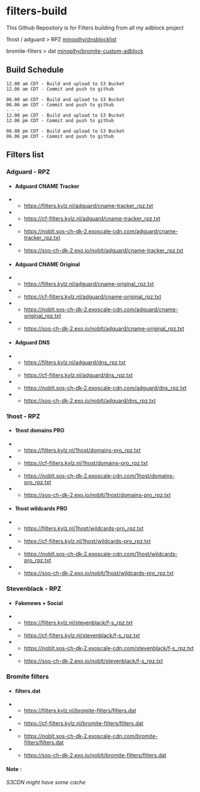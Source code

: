 # filters-build
This Github Repository is for Filters building from all my adblock project

1host / adguard > RPZ [minoplhy/dnsblocklist](https://github.com/minoplhy/dnsblocklist)

bromite-filters > dat [minoplhy/bromite-custom-adblock](https://github.com/minoplhy/bromite-custom-adblock)
## Build Schedule
```
12.00 am CDT - Build and upload to S3 Bucket
12.06 am CDT - Commit and push to github

06.00 am CDT - Build and upload to S3 Bucket
06.06 am CDT - Commit and push to github
- - -
12.00 pm CDT - Build and upload to S3 Bucket
12.06 pm CDT - Commit and push to github

06.00 pm CDT - Build and upload to S3 Bucket
06.06 pm CDT - Commit and push to github
```
## Filters list
### Adguard - RPZ

* #### Adguard CNAME Tracker

* * https://filters.kylz.nl/adguard/cname-tracker_rpz.txt

* * https://cf-filters.kylz.nl/adguard/cname-tracker_rpz.txt

* * https://noblt.sos-ch-dk-2.exoscale-cdn.com/adguard/cname-tracker_rpz.txt

* * https://sos-ch-dk-2.exo.io/noblt/adguard/cname-tracker_rpz.txt


* #### Adguard CNAME Original

* * https://filters.kylz.nl/adguard/cname-original_rpz.txt

* * https://cf-filters.kylz.nl/adguard/cname-original_rpz.txt

* * https://noblt.sos-ch-dk-2.exoscale-cdn.com/adguard/cname-original_rpz.txt

* * https://sos-ch-dk-2.exo.io/noblt/adguard/cname-original_rpz.txt

* #### Adguard DNS

* * https://filters.kylz.nl/adguard/dns_rpz.txt

* * https://cf-filters.kylz.nl/adguard/dns_rpz.txt

* * https://noblt.sos-ch-dk-2.exoscale-cdn.com/adguard/dns_rpz.txt

* * https://sos-ch-dk-2.exo.io/noblt/adguard/dns_rpz.txt

### 1host - RPZ

* #### 1host domains PRO

* * https://filters.kylz.nl/1host/domains-pro_rpz.txt

* * https://cf-filters.kylz.nl/1host/domains-pro_rpz.txt

* * https://noblt.sos-ch-dk-2.exoscale-cdn.com/1host/domains-pro_rpz.txt

* * https://sos-ch-dk-2.exo.io/noblt/1host/domains-pro_rpz.txt

* #### 1host wildcards PRO

* * https://filters.kylz.nl/1host/wildcards-pro_rpz.txt

* * https://cf-filters.kylz.nl/1host/wildcards-pro_rpz.txt

* * https://noblt.sos-ch-dk-2.exoscale-cdn.com/1host/wildcards-pro_rpz.txt

* * https://sos-ch-dk-2.exo.io/noblt/1host/wildcards-pro_rpz.txt

### Stevenblack - RPZ

* #### Fakenews + Social

* * https://filters.kylz.nl/stevenblack/f-s_rpz.txt

* * https://cf-filters.kylz.nl/stevenblack/f-s_rpz.txt

* * https://noblt.sos-ch-dk-2.exoscale-cdn.com/stevenblack/f-s_rpz.txt

* * https://sos-ch-dk-2.exo.io/noblt/stevenblack/f-s_rpz.txt

### Bromite filters

* #### filters.dat

* * https://filters.kylz.nl/bromite-filters/filters.dat

* * https://cf-filters.kylz.nl/bromite-filters/filters.dat

* * https://noblt.sos-ch-dk-2.exoscale-cdn.com/bromite-filters/filters.dat

* * https://sos-ch-dk-2.exo.io/noblt/bromite-filters/filters.dat

#### Note :
_S3CDN might have some cache_
